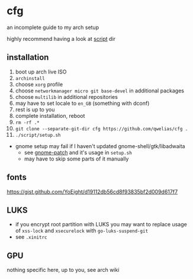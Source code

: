 # cfg

an incomplete guide to my arch setup

highly recommend having a look at [script](./script) dir

## installation

1. boot up arch live ISO
1. `archinstall`
1. choose `xorg` profile
1. choose `networkmanager micro git base-devel` in additional packages
1. choose `multilib` in additional repositories
1. may have to set locale to `en_GB` (something with dconf)
1. rest is up to you
1. complete installation, reboot
1. `rm -rf .*`
1. `git clone --separate-git-dir cfg https://github.com/qwelias/cfg .`
1. `./script/setup.sh`
  - gnome setup may fail if I haven't updated gnome-shell/gtk/libadwaita
    - see [gnome-patch](https://github.com/qwelias/gnome-patch) and it's usage in `setup.sh`
    - may have to skip some parts of it manually

## fonts
https://gist.github.com/YoEight/d19112db56cd8f93835bf2d009d617f7

## LUKS
- if you encrypt root partition with LUKS you may want to replace usage of `xss-lock` and `xsecurelock` with `go-luks-suspend-git`
- see `.xinitrc`

## GPU
nothing specific here, up to you, see arch wiki